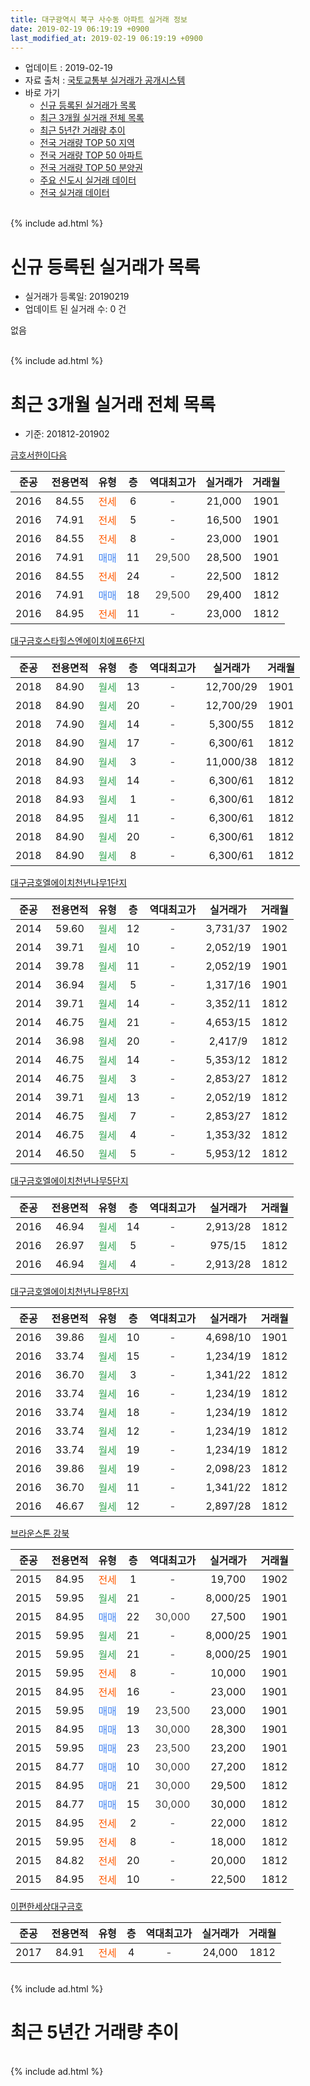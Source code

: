 ```yaml
---
title: 대구광역시 북구 사수동 아파트 실거래 정보
date: 2019-02-19 06:19:19 +0900
last_modified_at: 2019-02-19 06:19:19 +0900
---
```


* 업데이트 : 2019-02-19
* 자료 출처 : [국토교통부 실거래가 공개시스템](http://rt.molit.go.kr)
* 바로 가기
    * [신규 등록된 실거래가 목록](#신규-등록된-실거래가-목록)
    * [최근 3개월 실거래 전체 목록](#최근-3개월-실거래-전체-목록)
    * [최근 5년간 거래량 추이](#최근-5년간-거래량-추이)
    * [전국 거래량 TOP 50 지역](https://inasie.github.io/apt-trade-info/최근-3개월-전국에서-가장-거래가-많이-발생한-지역)
    * [전국 거래량 TOP 50 아파트](https://inasie.github.io/apt-trade-info/최근-3개월-전국에서-가장-거래가-많이-발생한-아파트)
    * [전국 거래량 TOP 50 분양권](https://inasie.github.io/apt-trade-info/최근-3개월-전국에서-가장-거래가-많이-발생한-분양권)
    * [주요 신도시 실거래 데이터](https://inasie.github.io/apt-trade-info/주요-신도시)
    * [전국 실거래 데이터](https://inasie.github.io/apt-trade-info/전국)
<br>
{% include ad.html %}
<br>

# 신규 등록된 실거래가 목록
* 실거래가 등록일: 20190219
* 업데이트 된 실거래 수: 0 건

없음

<br>
{% include ad.html %}
<br>

# 최근 3개월 실거래 전체 목록
* 기준: 201812-201902


[금호서한이다음](https://search.naver.com/search.naver?query=%EB%8C%80%EA%B5%AC%EA%B4%91%EC%97%AD%EC%8B%9C+%EB%B6%81%EA%B5%AC+%EC%82%AC%EC%88%98%EB%8F%99+%EA%B8%88%ED%98%B8%EC%84%9C%ED%95%9C%EC%9D%B4%EB%8B%A4%EC%9D%8C)

|준공|전용면적|유형|층|역대최고가|실거래가|거래월|
|:---:|:---:|:---:|:---:|:---:|:---:|:---:|
|2016|84.55|<span style="color:#ff5a00">전세</span>|6|<span style="color:#444444">-</span>|21,000|1901|
|2016|74.91|<span style="color:#ff5a00">전세</span>|5|<span style="color:#444444">-</span>|16,500|1901|
|2016|84.55|<span style="color:#ff5a00">전세</span>|8|<span style="color:#444444">-</span>|23,000|1901|
|2016|74.91|<span style="color:#4285f3">매매</span>|11|<span style="color:#444444">29,500</span>|28,500|1901|
|2016|84.55|<span style="color:#ff5a00">전세</span>|24|<span style="color:#444444">-</span>|22,500|1812|
|2016|74.91|<span style="color:#4285f3">매매</span>|18|<span style="color:#444444">29,500</span>|29,400|1812|
|2016|84.95|<span style="color:#ff5a00">전세</span>|11|<span style="color:#444444">-</span>|23,000|1812|

[대구금호스타힐스엔에이치에프6단지](https://search.naver.com/search.naver?query=%EB%8C%80%EA%B5%AC%EA%B4%91%EC%97%AD%EC%8B%9C+%EB%B6%81%EA%B5%AC+%EC%82%AC%EC%88%98%EB%8F%99+%EB%8C%80%EA%B5%AC%EA%B8%88%ED%98%B8%EC%8A%A4%ED%83%80%ED%9E%90%EC%8A%A4%EC%97%94%EC%97%90%EC%9D%B4%EC%B9%98%EC%97%90%ED%94%846%EB%8B%A8%EC%A7%80)

|준공|전용면적|유형|층|역대최고가|실거래가|거래월|
|:---:|:---:|:---:|:---:|:---:|:---:|:---:|
|2018|84.90|<span style="color:#34a853">월세</span>|13|<span style="color:#444444">-</span>|12,700/29|1901|
|2018|84.90|<span style="color:#34a853">월세</span>|20|<span style="color:#444444">-</span>|12,700/29|1901|
|2018|74.90|<span style="color:#34a853">월세</span>|14|<span style="color:#444444">-</span>|5,300/55|1812|
|2018|84.90|<span style="color:#34a853">월세</span>|17|<span style="color:#444444">-</span>|6,300/61|1812|
|2018|84.90|<span style="color:#34a853">월세</span>|3|<span style="color:#444444">-</span>|11,000/38|1812|
|2018|84.93|<span style="color:#34a853">월세</span>|14|<span style="color:#444444">-</span>|6,300/61|1812|
|2018|84.93|<span style="color:#34a853">월세</span>|1|<span style="color:#444444">-</span>|6,300/61|1812|
|2018|84.95|<span style="color:#34a853">월세</span>|11|<span style="color:#444444">-</span>|6,300/61|1812|
|2018|84.90|<span style="color:#34a853">월세</span>|20|<span style="color:#444444">-</span>|6,300/61|1812|
|2018|84.90|<span style="color:#34a853">월세</span>|8|<span style="color:#444444">-</span>|6,300/61|1812|

[대구금호엘에이치천년나무1단지](https://search.naver.com/search.naver?query=%EB%8C%80%EA%B5%AC%EA%B4%91%EC%97%AD%EC%8B%9C+%EB%B6%81%EA%B5%AC+%EC%82%AC%EC%88%98%EB%8F%99+%EB%8C%80%EA%B5%AC%EA%B8%88%ED%98%B8%EC%97%98%EC%97%90%EC%9D%B4%EC%B9%98%EC%B2%9C%EB%85%84%EB%82%98%EB%AC%B41%EB%8B%A8%EC%A7%80)

|준공|전용면적|유형|층|역대최고가|실거래가|거래월|
|:---:|:---:|:---:|:---:|:---:|:---:|:---:|
|2014|59.60|<span style="color:#34a853">월세</span>|12|<span style="color:#444444">-</span>|3,731/37|1902|
|2014|39.71|<span style="color:#34a853">월세</span>|10|<span style="color:#444444">-</span>|2,052/19|1901|
|2014|39.78|<span style="color:#34a853">월세</span>|11|<span style="color:#444444">-</span>|2,052/19|1901|
|2014|36.94|<span style="color:#34a853">월세</span>|5|<span style="color:#444444">-</span>|1,317/16|1901|
|2014|39.71|<span style="color:#34a853">월세</span>|14|<span style="color:#444444">-</span>|3,352/11|1812|
|2014|46.75|<span style="color:#34a853">월세</span>|21|<span style="color:#444444">-</span>|4,653/15|1812|
|2014|36.98|<span style="color:#34a853">월세</span>|20|<span style="color:#444444">-</span>|2,417/9|1812|
|2014|46.75|<span style="color:#34a853">월세</span>|14|<span style="color:#444444">-</span>|5,353/12|1812|
|2014|46.75|<span style="color:#34a853">월세</span>|3|<span style="color:#444444">-</span>|2,853/27|1812|
|2014|39.71|<span style="color:#34a853">월세</span>|13|<span style="color:#444444">-</span>|2,052/19|1812|
|2014|46.75|<span style="color:#34a853">월세</span>|7|<span style="color:#444444">-</span>|2,853/27|1812|
|2014|46.75|<span style="color:#34a853">월세</span>|4|<span style="color:#444444">-</span>|1,353/32|1812|
|2014|46.50|<span style="color:#34a853">월세</span>|5|<span style="color:#444444">-</span>|5,953/12|1812|

[대구금호엘에이치천년나무5단지](https://search.naver.com/search.naver?query=%EB%8C%80%EA%B5%AC%EA%B4%91%EC%97%AD%EC%8B%9C+%EB%B6%81%EA%B5%AC+%EC%82%AC%EC%88%98%EB%8F%99+%EB%8C%80%EA%B5%AC%EA%B8%88%ED%98%B8%EC%97%98%EC%97%90%EC%9D%B4%EC%B9%98%EC%B2%9C%EB%85%84%EB%82%98%EB%AC%B45%EB%8B%A8%EC%A7%80)

|준공|전용면적|유형|층|역대최고가|실거래가|거래월|
|:---:|:---:|:---:|:---:|:---:|:---:|:---:|
|2016|46.94|<span style="color:#34a853">월세</span>|14|<span style="color:#444444">-</span>|2,913/28|1812|
|2016|26.97|<span style="color:#34a853">월세</span>|5|<span style="color:#444444">-</span>|975/15|1812|
|2016|46.94|<span style="color:#34a853">월세</span>|4|<span style="color:#444444">-</span>|2,913/28|1812|

[대구금호엘에이치천년나무8단지](https://search.naver.com/search.naver?query=%EB%8C%80%EA%B5%AC%EA%B4%91%EC%97%AD%EC%8B%9C+%EB%B6%81%EA%B5%AC+%EC%82%AC%EC%88%98%EB%8F%99+%EB%8C%80%EA%B5%AC%EA%B8%88%ED%98%B8%EC%97%98%EC%97%90%EC%9D%B4%EC%B9%98%EC%B2%9C%EB%85%84%EB%82%98%EB%AC%B48%EB%8B%A8%EC%A7%80)

|준공|전용면적|유형|층|역대최고가|실거래가|거래월|
|:---:|:---:|:---:|:---:|:---:|:---:|:---:|
|2016|39.86|<span style="color:#34a853">월세</span>|10|<span style="color:#444444">-</span>|4,698/10|1901|
|2016|33.74|<span style="color:#34a853">월세</span>|15|<span style="color:#444444">-</span>|1,234/19|1812|
|2016|36.70|<span style="color:#34a853">월세</span>|3|<span style="color:#444444">-</span>|1,341/22|1812|
|2016|33.74|<span style="color:#34a853">월세</span>|16|<span style="color:#444444">-</span>|1,234/19|1812|
|2016|33.74|<span style="color:#34a853">월세</span>|18|<span style="color:#444444">-</span>|1,234/19|1812|
|2016|33.74|<span style="color:#34a853">월세</span>|12|<span style="color:#444444">-</span>|1,234/19|1812|
|2016|33.74|<span style="color:#34a853">월세</span>|19|<span style="color:#444444">-</span>|1,234/19|1812|
|2016|39.86|<span style="color:#34a853">월세</span>|19|<span style="color:#444444">-</span>|2,098/23|1812|
|2016|36.70|<span style="color:#34a853">월세</span>|11|<span style="color:#444444">-</span>|1,341/22|1812|
|2016|46.67|<span style="color:#34a853">월세</span>|12|<span style="color:#444444">-</span>|2,897/28|1812|


<script async src="//pagead2.googlesyndication.com/pagead/js/adsbygoogle.js"></script>
<!-- 기본 -->
<ins class="adsbygoogle"
     style="display:block"
     data-ad-client="ca-pub-2446590836940007"
     data-ad-slot="1659523306"
     data-ad-format="auto"
     data-full-width-responsive="true"></ins>
<script>
(adsbygoogle = window.adsbygoogle || []).push({});
</script>


[브라운스톤 강북](https://search.naver.com/search.naver?query=%EB%8C%80%EA%B5%AC%EA%B4%91%EC%97%AD%EC%8B%9C+%EB%B6%81%EA%B5%AC+%EC%82%AC%EC%88%98%EB%8F%99+%EB%B8%8C%EB%9D%BC%EC%9A%B4%EC%8A%A4%ED%86%A4+%EA%B0%95%EB%B6%81)

|준공|전용면적|유형|층|역대최고가|실거래가|거래월|
|:---:|:---:|:---:|:---:|:---:|:---:|:---:|
|2015|84.95|<span style="color:#ff5a00">전세</span>|1|<span style="color:#444444">-</span>|19,700|1902|
|2015|59.95|<span style="color:#34a853">월세</span>|21|<span style="color:#444444">-</span>|8,000/25|1901|
|2015|84.95|<span style="color:#4285f3">매매</span>|22|<span style="color:#444444">30,000</span>|27,500|1901|
|2015|59.95|<span style="color:#34a853">월세</span>|21|<span style="color:#444444">-</span>|8,000/25|1901|
|2015|59.95|<span style="color:#34a853">월세</span>|21|<span style="color:#444444">-</span>|8,000/25|1901|
|2015|59.95|<span style="color:#ff5a00">전세</span>|8|<span style="color:#444444">-</span>|10,000|1901|
|2015|84.95|<span style="color:#ff5a00">전세</span>|16|<span style="color:#444444">-</span>|23,000|1901|
|2015|59.95|<span style="color:#4285f3">매매</span>|19|<span style="color:#444444">23,500</span>|23,000|1901|
|2015|84.95|<span style="color:#4285f3">매매</span>|13|<span style="color:#444444">30,000</span>|28,300|1901|
|2015|59.95|<span style="color:#4285f3">매매</span>|23|<span style="color:#444444">23,500</span>|23,200|1901|
|2015|84.77|<span style="color:#4285f3">매매</span>|10|<span style="color:#444444">30,000</span>|27,200|1812|
|2015|84.95|<span style="color:#4285f3">매매</span>|21|<span style="color:#444444">30,000</span>|29,500|1812|
|2015|84.77|<span style="color:#4285f3">매매</span>|15|<span style="color:#444444">30,000</span>|30,000|1812|
|2015|84.95|<span style="color:#ff5a00">전세</span>|2|<span style="color:#444444">-</span>|22,000|1812|
|2015|59.95|<span style="color:#ff5a00">전세</span>|8|<span style="color:#444444">-</span>|18,000|1812|
|2015|84.82|<span style="color:#ff5a00">전세</span>|20|<span style="color:#444444">-</span>|20,000|1812|
|2015|84.95|<span style="color:#ff5a00">전세</span>|10|<span style="color:#444444">-</span>|22,500|1812|

[이편한세상대구금호](https://search.naver.com/search.naver?query=%EB%8C%80%EA%B5%AC%EA%B4%91%EC%97%AD%EC%8B%9C+%EB%B6%81%EA%B5%AC+%EC%82%AC%EC%88%98%EB%8F%99+%EC%9D%B4%ED%8E%B8%ED%95%9C%EC%84%B8%EC%83%81%EB%8C%80%EA%B5%AC%EA%B8%88%ED%98%B8)

|준공|전용면적|유형|층|역대최고가|실거래가|거래월|
|:---:|:---:|:---:|:---:|:---:|:---:|:---:|
|2017|84.91|<span style="color:#ff5a00">전세</span>|4|<span style="color:#444444">-</span>|24,000|1812|


<br>
{% include ad.html %}
<br>

# 최근 5년간 거래량 추이


<div style="width:100%;">
    <canvas id="deal_progress" height="200"></canvas>
</div>

<script>
new Chart(document.getElementById("deal_progress"), {
    type: 'line',
    data: {
        labels: ['201402','201403','201404','201405','201406','201407','201408','201409','201410','201411','201412','201501','201502','201503','201504','201505','201506','201507','201508','201509','201510','201511','201512','201601','201602','201603','201604','201605','201606','201607','201608','201609','201610','201611','201612','201701','201702','201703','201704','201705','201706','201707','201708','201709','201710','201711','201712','201801','201802','201803','201804','201805','201806','201807','201808','201809','201810','201811','201812','201901','201902'],
        datasets: [{
            label: '매매',
            pointRadius: 1,
            data: [0, 0, 0, 0, 0, 0, 0, 0, 0, 0, 0, 0, 0, 0, 0, 0, 1, 1, 0, 1, 1, 0, 1, 0, 0, 1, 1, 1, 0, 1, 2, 0, 7, 2, 4, 2, 1, 6, 1, 4, 7, 20, 21, 21, 11, 9, 17, 7, 6, 14, 10, 14, 22, 18, 16, 19, 17, 10, 4, 5, 0],
            borderColor: "rgba(255, 201, 14, 1)",
            backgroundColor: "rgba(255, 201, 14, 0.5)",
            fill: false,
            lineTension: 0
        },{
            label: '전월세',
            pointRadius: 1,
            data: [0, 0, 0, 0, 3, 0, 0, 8, 25, 6, 11, 6, 2, 3, 10, 8, 17, 24, 17, 5, 2, 1, 2, 3, 2, 4, 6, 46, 37, 21, 32, 64, 28, 55, 24, 53, 18, 18, 13, 18, 23, 47, 22, 22, 12, 11, 10, 20, 16, 9, 16, 11, 39, 20, 102, 101, 50, 53, 36, 14, 2],
            borderColor: "rgba(0, 141, 185, 1)",
            backgroundColor: "rgba(0, 141, 185, 0.5)",
            fill: false,
            lineTension: 0
        }
        ]
    },
    options: {
        responsive: true,
        title: {
            display: false
        },
        tooltips: {
            mode: 'index',
            intersect: false
        },
        hover: {
            mode: 'nearest',
            intersect: true
        },
        scales: {
            xAxes: [{
                display: true,
                scaleLabel: {
                    display: true,
                    labelString: '년/월'
                }
            }],
            yAxes: [{
                display: true,
                ticks: {
                    suggestedMin: 0,
                },
                scaleLabel: {
                    display: true,
                    labelString: '실거래 수'
                }
            }]
        }
    }
});

</script>


<br>
{% include ad.html %}
<br>

